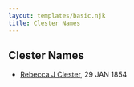 ```yaml
---
layout: templates/basic.njk
title: Clester Names
---
```

## Clester Names
- [Rebecca J Clester](/people/8/81769008), 29 JAN 1854